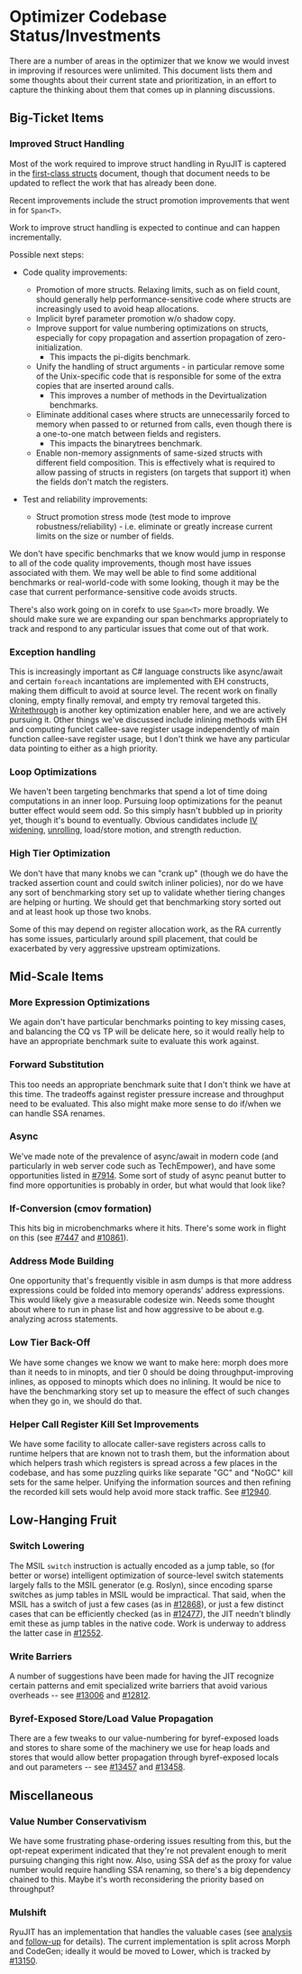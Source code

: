 Optimizer Codebase Status/Investments
=====================================

There are a number of areas in the optimizer that we know we would invest in
improving if resources were unlimited.  This document lists them and some
thoughts about their current state and prioritization, in an effort to capture
the thinking about them that comes up in planning discussions.


Big-Ticket Items
----------------

### Improved Struct Handling

Most of the work required to improve struct handling in RyuJIT is captered in the [first-class structs](https://github.com/dotnet/runtime/blob/master/docs/design/features/first-class-structs.md)
document, though that document needs to be updated to reflect the work that has already been done.

Recent improvements include the struct promotion improvements that went in for `Span<T>`.

Work to improve struct handling is expected to continue and can happen incrementally.

Possible next steps:

 - Code quality improvements:
   - Promotion of more structs. Relaxing limits, such as on field count, should generally
     help performance-sensitive code where structs are increasingly used to avoid
     heap allocations.
   - Implicit byref parameter promotion w/o shadow copy.
   - Improve support for value numbering optimizations on structs, especially for copy propagation
     and assertion propagation of zero-initialization.
     - This impacts the pi-digits benchmark.
   - Unify the handling of struct arguments - in particular remove some of the Unix-specific code
     that is responsible for some of the extra copies that are inserted around calls.
     - This improves a number of methods in the Devirtualization benchmarks.
   - Eliminate additional cases where structs are unnecessarily forced to memory when passed to or
     returned from calls, even though there is a one-to-one match between fields and registers.
     - This impacts the binarytrees benchmark.
   - Enable non-memory assignments of same-sized structs with different field composition.
     This is effectively what is required to allow passing of structs in registers (on targets that
     support it) when the fields don't match the registers.

 - Test and reliability improvements:
   - Struct promotion stress mode (test mode to improve robustness/reliability) - i.e. eliminate
     or greatly increase current limits on the size or number of fields.


We don't have specific benchmarks that we know would jump in response to all of
the code quality improvements, though most have issues associated with them.
We may well be able to find some additional benchmarks or real-world-code with some looking,
though it may be the case that current performance-sensitive code avoids structs.

There's also work going on in corefx to use `Span<T>` more broadly.  We should
make sure we are expanding our span benchmarks appropriately to track and
respond to any particular issues that come out of that work.


### Exception handling

This is increasingly important as C# language constructs like async/await and
certain `foreach` incantations are implemented with EH constructs, making them
difficult to avoid at source level.  The recent work on finally cloning, empty
finally removal, and empty try removal targeted this.  [Writethrough](https://github.com/dotnet/runtime/blob/master/docs/design/features/eh-writethru.md)
is another key optimization enabler here, and we are actively pursuing it.  Other
things we've discussed include inlining methods with EH and computing funclet
callee-save register usage independently of main function callee-save register
usage, but I don't think we have any particular data pointing to either as a
high priority.


### Loop Optimizations

We haven't been targeting benchmarks that spend a lot of time doing computations
in an inner loop.  Pursuing loop optimizations for the peanut butter effect
would seem odd.  So this simply hasn't bubbled up in priority yet, though it's
bound to eventually.  Obvious candidates include [IV widening](https://github.com/dotnet/coreclr/issues/9179),
[unrolling](https://github.com/dotnet/coreclr/issues/11606), load/store motion,
and strength reduction.


### High Tier Optimization

We don't have that many knobs we can "crank up" (though we do have the tracked
assertion count and could switch inliner policies), nor do we have any sort of
benchmarking story set up to validate whether tiering changes are helping or
hurting.  We should get that benchmarking story sorted out and at least hook
up those two knobs.

Some of this may depend on register allocation work, as the RA currently has
some issues, particularly around spill placement, that could be exacerbated by
very aggressive upstream optimizations.


Mid-Scale Items
---------------

### More Expression Optimizations

We again don't have particular benchmarks pointing to key missing cases, and
balancing the CQ vs TP will be delicate here, so it would really help to have
an appropriate benchmark suite to evaluate this work against.


### Forward Substitution

This too needs an appropriate benchmark suite that I don't think we have at
this time.  The tradeoffs against register pressure increase and throughput
need to be evaluated.  This also might make more sense to do if/when we can
handle SSA renames.


### Async

We've made note of the prevalence of async/await in modern code (and particularly
in web server code such as TechEmpower), and have some opportunities listed in
[#7914](https://github.com/dotnet/coreclr/issues/7914).  Some sort of study of
async peanut butter to find more opportunities is probably in order, but what
would that look like?


### If-Conversion (cmov formation)

This hits big in microbenchmarks where it hits.  There's some work in flight
on this (see [#7447](https://github.com/dotnet/coreclr/issues/7447) and
[#10861](https://github.com/dotnet/coreclr/pull/10861)).


### Address Mode Building

One opportunity that's frequently visible in asm dumps is that more address
expressions could be folded into memory operands' address expressions.  This
would likely give a measurable codesize win.  Needs some thought about where
to run in phase list and how aggressive to be about e.g. analyzing across
statements.


### Low Tier Back-Off

We have some changes we know we want to make here: morph does more than it needs
to in minopts, and tier 0 should be doing throughput-improving inlines, as
opposed to minopts which does no inlining.  It would be nice to have the
benchmarking story set up to measure the effect of such changes when they go in,
we should do that.


### Helper Call Register Kill Set Improvements

We have some facility to allocate caller-save registers across calls to runtime
helpers that are known not to trash them, but the information about which
helpers trash which registers is spread across a few places in the codebase,
and has some puzzling quirks like separate "GC" and "NoGC" kill sets for the
same helper.  Unifying the information sources and then refining the recorded
kill sets would help avoid more stack traffic.  See [#12940](https://github.com/dotnet/coreclr/issues/12940).

Low-Hanging Fruit
-----------------

### Switch Lowering

The MSIL `switch` instruction is actually encoded as a jump table, so (for
better or worse) intelligent optimization of source-level switch statements
largely falls to the MSIL generator (e.g. Roslyn), since encoding sparse
switches as jump tables in MSIL would be impractical.  That said, when the MSIL
has a switch of just a few cases (as in [#12868](https://github.com/dotnet/coreclr/issues/12868)),
or just a few distinct cases that can be efficiently checked (as in [#12477](https://github.com/dotnet/coreclr/issues/12477)),
the JIT needn't blindly emit these as jump tables in the native code.  Work is
underway to address the latter case in [#12552](https://github.com/dotnet/coreclr/pull/12552).


### Write Barriers

A number of suggestions have been made for having the JIT recognize certain
patterns and emit specialized write barriers that avoid various overheads --
see [#13006](https://github.com/dotnet/coreclr/issues/13006) and [#12812](https://github.com/dotnet/coreclr/issues/12812).


### Byref-Exposed Store/Load Value Propagation

There are a few tweaks to our value-numbering for byref-exposed loads and stores
to share some of the machinery we use for heap loads and stores that would
allow better propagation through byref-exposed locals and out parameters --
see [#13457](https://github.com/dotnet/coreclr/issues/13457) and
[#13458](https://github.com/dotnet/coreclr/issues/13458).

Miscellaneous
-------------

### Value Number Conservativism

We have some frustrating phase-ordering issues resulting from this, but the
opt-repeat experiment indicated that they're not prevalent enough to merit
pursuing changing this right now.  Also, using SSA def as the proxy for value
number would require handling SSA renaming, so there's a big dependency chained
to this.
Maybe it's worth reconsidering the priority based on throughput?


### Mulshift

RyuJIT has an implementation that handles the valuable cases (see [analysis](https://gist.github.com/JosephTremoulet/c1246b17ea2803e93e203b9969ee5a25#file-mulshift-md)
and [follow-up](https://github.com/dotnet/coreclr/pull/13128) for details).
The current implementation is split across Morph and CodeGen; ideally it would
be moved to Lower, which is tracked by [#13150](https://github.com/dotnet/coreclr/issues/13150).
